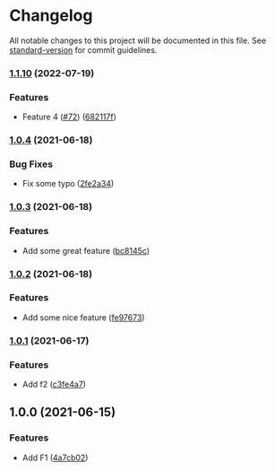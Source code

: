 # Changelog

All notable changes to this project will be documented in this file. See [standard-version](https://github.com/conventional-changelog/standard-version) for commit guidelines.

### [1.1.10](https://github.com/jonatasdaniel/changelog-test/compare/v1.0.4...v1.1.10) (2022-07-19)


### Features

* Feature 4 ([#72](https://github.com/jonatasdaniel/changelog-test/issues/72)) ([682117f](https://github.com/jonatasdaniel/changelog-test/commit/682117f0f4bb382bd27e2aef6b66e9638a0bbdaa))

### [1.0.4](https://github.com/jonatasdaniel/changelog-test/compare/v1.0.3...v1.0.4) (2021-06-18)


### Bug Fixes

* Fix some typo ([2fe2a34](https://github.com/jonatasdaniel/changelog-test/commit/2fe2a34248ba95c90d6baefea4a55765ab4744ca))

### [1.0.3](https://github.com/jonatasdaniel/changelog-test/compare/v1.0.2...v1.0.3) (2021-06-18)


### Features

* Add some great feature ([bc8145c](https://github.com/jonatasdaniel/changelog-test/commit/bc8145cbaae2507e5d668e0c2a1c34eca03c61c6))

### [1.0.2](https://github.com/jonatasdaniel/changelog-test/compare/v1.0.1...v1.0.2) (2021-06-18)


### Features

* Add some nice feature ([fe97673](https://github.com/jonatasdaniel/changelog-test/commit/fe9767327cb76d89505830b2514be10f1dec1896))

### [1.0.1](https://github.com/jonatasdaniel/changelog-test/compare/v1.0.0...v1.0.1) (2021-06-17)


### Features

* Add f2 ([c3fe4a7](https://github.com/jonatasdaniel/changelog-test/commit/c3fe4a7a51918d49f104f5453ef0bb095dd929fb))

## 1.0.0 (2021-06-15)


### Features

* Add F1 ([4a7cb02](https://github.com/jonatasdaniel/changelog-test/commit/4a7cb025bca675843c1131fcb86fe5d4f72b3e7b))
